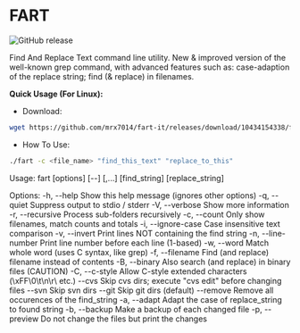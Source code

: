 # FART

![GitHub release](https://img.shields.io/github/v/release/lionello/fart-it)

Find And Replace Text command line utility. New & improved version of the well-known grep command, with advanced features such as: case-adaption of the replace string; find (& replace) in filenames.

**Quick Usage (For Linux):**

- Download:
```sh
wget https://github.com/mrx7014/fart-it/releases/download/10434154338/fart-ubuntu.zip ; unzip fart-ubuntu.zip ; sudo rm -r fart-ubuntu.zip"
```
- How To Use:
```sh
./fart -c <file_name> "find_this_text" "replace_to_this"
```

Usage: fart [options] [--] <wildcard>[,...] [find_string] [replace_string]

Options:
 -h, --help          Show this help message (ignores other options)
 -q, --quiet         Suppress output to stdio / stderr
 -V, --verbose       Show more information
 -r, --recursive     Process sub-folders recursively
 -c, --count         Only show filenames, match counts and totals
 -i, --ignore-case   Case insensitive text comparison
 -v, --invert        Print lines NOT containing the find string
 -n, --line-number   Print line number before each line (1-based)
 -w, --word          Match whole word (uses C syntax, like grep)
 -f, --filename      Find (and replace) filename instead of contents
 -B, --binary        Also search (and replace) in binary files (CAUTION)
 -C, --c-style       Allow C-style extended characters (\xFF\0\t\n\r\\ etc.)
     --cvs           Skip cvs dirs; execute "cvs edit" before changing files
     --svn           Skip svn dirs
     --git           Skip git dirs (default)
     --remove        Remove all occurences of the find_string
 -a, --adapt         Adapt the case of replace_string to found string
 -b, --backup        Make a backup of each changed file
 -p, --preview       Do not change the files but print the changes
```
